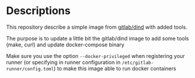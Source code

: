 # Descriptions

This repository describe a simple image from [gitlab/dind](https://hub.docker.com/r/gitlab/dind/) with added tools.

The purpose is to update a little bit the gitlab/dind image to add some tools (make, curl) and update docker-compose binary

Make sure you use the option `--docker-privileged` when registering your runner (or specifying in runner configuration in `/etc/gitlab-runner/config.toml`) to make this image able to run docker containers
